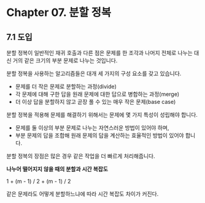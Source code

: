 # Chapter 07. 분할 정복

## 7.1 도입

분할 정복이 일반적인 재귀 호출과 다른 점은 문제를 한 조각과 나머지 전체로 나누는 대신 거의 같은 크기의 부분 문제로 나누는 것입니다.

분할 정복을 사용하는 알고리즘들은 대개 세 가지의 구성 요소를 갖고 있습니다.

- 문제를 더 작은 문제로 분할하는 과정(divide)
- 각 문제에 대해 구한 답을 원래 문제에 대한 답으로 병합하는 과정(merge)
- 더 이상 답을 분할하지 않고 곧장 풀 수 있는 매우 작은 문제(base case)

분할 정복을 적용해 문제를 해결하기 위해서는 문제에 몇 가지 특성이 성립해야 합니다.

- 문제를 둘 이상의 부분 문제로 나누는 자연스러운 방법이 있어야 하며,
- 부분 문제의 답을 조합해 원래 문제의 답을 계산하는 효율적인 방법이 있어야 합니다.

분할 정복의 장점은 많은 경우 같은 작업을 더 빠르게 처리해줍니다.

**나누어 떨어지지 않을 때의 분할과 시간 복잡도**

1 + (m - 1) / 2 + (m - 1) / 2

같은 문제라도 어떻게 분할하느냐에 따라 시간 복잡도 차이가 커진다.
